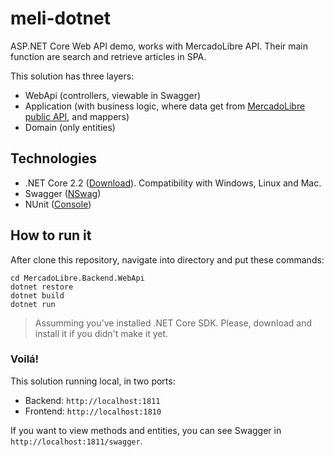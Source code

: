 # meli-dotnet
ASP.NET Core Web API demo, works with MercadoLibre API. Their main function are search and retrieve articles in SPA.

This solution has three layers: 
* WebApi (controllers, viewable in Swagger)
* Application (with business logic, where data get from [MercadoLibre public API](https://developers.mercadolibre.com.ar/es_ar/items-y-busquedas), and mappers)
* Domain (only entities)

## Technologies
* .NET Core 2.2 ([Download](https://dotnet.microsoft.com/download)). Compatibility with Windows, Linux and Mac.
* Swagger ([NSwag](https://github.com/RicoSuter/NSwag))
* NUnit ([Console](https://nunit.org/download/))

## How to run it
After clone this repository, navigate into directory and put these commands:

    cd MercadoLibre.Backend.WebApi
    dotnet restore
    dotnet build
    dotnet run

> Assumming you've installed .NET Core SDK. Please, download and install it if you didn't make it yet.

### Voilá! 
This solution running local, in two ports:
- Backend: `http://localhost:1811`
- Frontend: `http://localhost:1810`

If you want to view methods and entities, you can see Swagger in `http://localhost:1811/swagger`.
